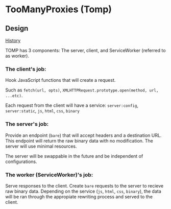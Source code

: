 # TooManyProxies (Tomp)

## Design

[History](./History.md)

TOMP has 3 components: The server, client, and ServiceWorker (referred to as worker).

### The client's job:

Hook JavaScript functions that will create a request.

Such as `fetch(url, opts)`, `XMLHTTPRequest.prototype.open(method, url, ...etc)`.

Each request from the client will have a service: `server:config`, `server:static`, `js`, `html`, `css`, `binary`

### The server's job:

Provide an endpoint (`bare`) that will accept headers and a destination URL. This endpoint will return the raw binary data with no modification. The server will use minimal resources.

The server will be swappable in the future and be independent of configurations.

### The worker (ServiceWorker)'s job:

Serve responses to the client. Create `bare` requests to the server to recieve raw binary data. Depending on the service (`js`, `html`, `css`, `binary`), the data will be ran through the appropiate rewriting process and served to the client.